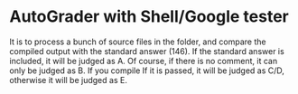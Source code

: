 # AutoGrader with Shell/Google tester
It is to process a bunch of source files in the folder, and compare the compiled output with the standard answer (146). If the standard answer is included, it will be judged as A. Of course, if there is no comment, it can only be judged as B. If you compile If it is passed, it will be judged as C/D, otherwise it will be judged as E.
